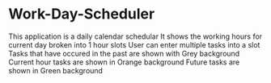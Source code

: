 # Work-Day-Scheduler

This application is a daily calendar schedular
It shows the working hours for current day broken into 1 hour slots
User can enter multiple tasks into a slot
Tasks that have occured in the past are shown with Grey background
Current hour tasks are shown in Orange background
Future tasks are shown in Green background

